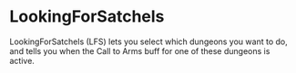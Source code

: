 # LookingForSatchels
LookingForSatchels (LFS) lets you select which dungeons you want to do, and tells you when the Call to Arms buff for one of these dungeons is active.
